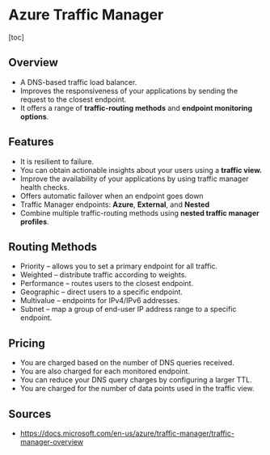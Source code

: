 # Azure Traffic Manager

[toc]

## Overview

- A DNS-based traffic load balancer.
- Improves the responsiveness of your applications by sending the request to the closest endpoint.
- It offers a range of **traffic-routing methods** and **endpoint monitoring options**.



## Features

- It is resilient to failure.
- You can obtain actionable insights about your users using a **traffic view.**
- Improve the availability of your applications by using traffic manager health checks.
- Offers automatic failover when an endpoint goes down
- Traffic Manager endpoints: **Azure**, **External**, and **Nested**
-   Combine multiple traffic-routing methods using **nested traffic manager profiles**.



## Routing Methods

- Priority – allows you to set a primary endpoint for all traffic.
- Weighted – distribute traffic according to weights.
- Performance – routes users to the closest endpoint.
- Geographic – direct users to a specific endpoint.
- Multivalue – endpoints for IPv4/IPv6 addresses.
- Subnet – map a group of end-user IP address range to a specific endpoint.



## Pricing

- You are charged based on the number of DNS queries received.
- You are also charged for each monitored endpoint.
- You can reduce your DNS query charges by configuring a larger TTL.
- You are charged for the number of data points used in the traffic view.

## Sources

- https://docs.microsoft.com/en-us/azure/traffic-manager/traffic-manager-overview 
